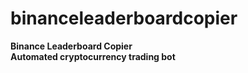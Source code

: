 # binanceleaderboardcopier
<b>Binance Leaderboard Copier</b><br>
<b>Automated cryptocurrency trading bot</b>

